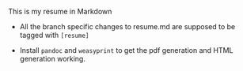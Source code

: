 This is my resume in Markdown

- All the branch specific changes to resume.md are supposed to be tagged with `[resume]`

- Install `pandoc` and `weasyprint` to get the pdf generation and HTML generation working.

